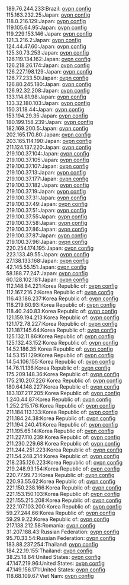 189.76.244.233:Brazil: [ovpn config](vpn/189_76_244_233.ovpn)  
115.163.232.25:Japan: [ovpn config](vpn/115_163_232_25.ovpn)  
118.0.216.129:Japan: [ovpn config](vpn/118_0_216_129.ovpn)  
119.105.64.95:Japan: [ovpn config](vpn/119_105_64_95.ovpn)  
119.229.153.146:Japan: [ovpn config](vpn/119_229_153_146.ovpn)  
121.3.216.2:Japan: [ovpn config](vpn/121_3_216_2.ovpn)  
124.44.47.60:Japan: [ovpn config](vpn/124_44_47_60.ovpn)  
125.30.73.253:Japan: [ovpn config](vpn/125_30_73_253.ovpn)  
126.119.134.162:Japan: [ovpn config](vpn/126_119_134_162.ovpn)  
126.218.26.174:Japan: [ovpn config](vpn/126_218_26_174.ovpn)  
126.227.198.129:Japan: [ovpn config](vpn/126_227_198_129.ovpn)  
126.77.233.50:Japan: [ovpn config](vpn/126_77_233_50.ovpn)  
126.80.245.180:Japan: [ovpn config](vpn/126_80_245_180.ovpn)  
126.92.32.208:Japan: [ovpn config](vpn/126_92_32_208.ovpn)  
133.114.81.98:Japan: [ovpn config](vpn/133_114_81_98.ovpn)  
133.32.180.103:Japan: [ovpn config](vpn/133_32_180_103.ovpn)  
150.31.18.44:Japan: [ovpn config](vpn/150_31_18_44.ovpn)  
153.194.29.35:Japan: [ovpn config](vpn/153_194_29_35.ovpn)  
180.199.158.239:Japan: [ovpn config](vpn/180_199_158_239.ovpn)  
182.169.200.5:Japan: [ovpn config](vpn/182_169_200_5.ovpn)  
202.165.170.80:Japan: [ovpn config](vpn/202_165_170_80.ovpn)  
203.165.114.190:Japan: [ovpn config](vpn/203_165_114_190.ovpn)  
211.124.137.220:Japan: [ovpn config](vpn/211_124_137_220.ovpn)  
219.100.37.104:Japan: [ovpn config](vpn/219_100_37_104.ovpn)  
219.100.37.105:Japan: [ovpn config](vpn/219_100_37_105.ovpn)  
219.100.37.107:Japan: [ovpn config](vpn/219_100_37_107.ovpn)  
219.100.37.13:Japan: [ovpn config](vpn/219_100_37_13.ovpn)  
219.100.37.177:Japan: [ovpn config](vpn/219_100_37_177.ovpn)  
219.100.37.182:Japan: [ovpn config](vpn/219_100_37_182.ovpn)  
219.100.37.19:Japan: [ovpn config](vpn/219_100_37_19.ovpn)  
219.100.37.31:Japan: [ovpn config](vpn/219_100_37_31.ovpn)  
219.100.37.49:Japan: [ovpn config](vpn/219_100_37_49.ovpn)  
219.100.37.51:Japan: [ovpn config](vpn/219_100_37_51.ovpn)  
219.100.37.55:Japan: [ovpn config](vpn/219_100_37_55.ovpn)  
219.100.37.58:Japan: [ovpn config](vpn/219_100_37_58.ovpn)  
219.100.37.86:Japan: [ovpn config](vpn/219_100_37_86.ovpn)  
219.100.37.87:Japan: [ovpn config](vpn/219_100_37_87.ovpn)  
219.100.37.96:Japan: [ovpn config](vpn/219_100_37_96.ovpn)  
220.254.174.195:Japan: [ovpn config](vpn/220_254_174_195.ovpn)  
223.133.49.55:Japan: [ovpn config](vpn/223_133_49_55.ovpn)  
27.138.133.168:Japan: [ovpn config](vpn/27_138_133_168.ovpn)  
42.145.55.151:Japan: [ovpn config](vpn/42_145_55_151.ovpn)  
58.188.77.247:Japan: [ovpn config](vpn/58_188_77_247.ovpn)  
60.128.102.181:Japan: [ovpn config](vpn/60_128_102_181.ovpn)  
112.148.84.221:Korea Republic of: [ovpn config](vpn/112_148_84_221.ovpn)  
112.167.216.2:Korea Republic of: [ovpn config](vpn/112_167_216_2.ovpn)  
116.43.186.237:Korea Republic of: [ovpn config](vpn/116_43_186_237.ovpn)  
118.219.60.93:Korea Republic of: [ovpn config](vpn/118_219_60_93.ovpn)  
118.40.240.83:Korea Republic of: [ovpn config](vpn/118_40_240_83.ovpn)  
121.159.194.213:Korea Republic of: [ovpn config](vpn/121_159_194_213.ovpn)  
121.172.78.227:Korea Republic of: [ovpn config](vpn/121_172_78_227.ovpn)  
121.187.145.64:Korea Republic of: [ovpn config](vpn/121_187_145_64.ovpn)  
125.132.11.86:Korea Republic of: [ovpn config](vpn/125_132_11_86.ovpn)  
125.132.43.152:Korea Republic of: [ovpn config](vpn/125_132_43_152.ovpn)  
14.52.186.35:Korea Republic of: [ovpn config](vpn/14_52_186_35.ovpn)  
14.53.151.129:Korea Republic of: [ovpn config](vpn/14_53_151_129.ovpn)  
14.54.106.155:Korea Republic of: [ovpn config](vpn/14_54_106_155.ovpn)  
14.76.11.136:Korea Republic of: [ovpn config](vpn/14_76_11_136.ovpn)  
175.209.148.36:Korea Republic of: [ovpn config](vpn/175_209_148_36.ovpn)  
175.210.207.226:Korea Republic of: [ovpn config](vpn/175_210_207_226.ovpn)  
180.64.148.227:Korea Republic of: [ovpn config](vpn/180_64_148_227.ovpn)  
183.107.217.205:Korea Republic of: [ovpn config](vpn/183_107_217_205.ovpn)  
1.240.44.87:Korea Republic of: [ovpn config](vpn/1_240_44_87.ovpn)  
1.252.215.176:Korea Republic of: [ovpn config](vpn/1_252_215_176.ovpn)  
211.184.113.133:Korea Republic of: [ovpn config](vpn/211_184_113_133.ovpn)  
211.184.24.38:Korea Republic of: [ovpn config](vpn/211_184_24_38.ovpn)  
211.194.240.41:Korea Republic of: [ovpn config](vpn/211_194_240_41.ovpn)  
211.195.65.14:Korea Republic of: [ovpn config](vpn/211_195_65_14.ovpn)  
211.227.110.239:Korea Republic of: [ovpn config](vpn/211_227_110_239.ovpn)  
211.230.229.68:Korea Republic of: [ovpn config](vpn/211_230_229_68.ovpn)  
211.244.251.223:Korea Republic of: [ovpn config](vpn/211_244_251_223.ovpn)  
211.54.248.214:Korea Republic of: [ovpn config](vpn/211_54_248_214.ovpn)  
218.235.126.223:Korea Republic of: [ovpn config](vpn/218_235_126_223.ovpn)  
219.248.93.154:Korea Republic of: [ovpn config](vpn/219_248_93_154.ovpn)  
220.77.99.73:Korea Republic of: [ovpn config](vpn/220_77_99_73.ovpn)  
220.93.55.62:Korea Republic of: [ovpn config](vpn/220_93_55_62.ovpn)  
221.150.238.166:Korea Republic of: [ovpn config](vpn/221_150_238_166.ovpn)  
221.153.150.103:Korea Republic of: [ovpn config](vpn/221_153_150_103.ovpn)  
221.155.215.208:Korea Republic of: [ovpn config](vpn/221_155_215_208.ovpn)  
222.107.103.200:Korea Republic of: [ovpn config](vpn/222_107_103_200.ovpn)  
59.27.244.66:Korea Republic of: [ovpn config](vpn/59_27_244_66.ovpn)  
59.29.9.22:Korea Republic of: [ovpn config](vpn/59_29_9_22.ovpn)  
217.138.212.58:Romania: [ovpn config](vpn/217_138_212_58.ovpn)  
31.207.188.43:Russian Federation: [ovpn config](vpn/31_207_188_43.ovpn)  
95.70.33.54:Russian Federation: [ovpn config](vpn/95_70_33_54.ovpn)  
183.88.237.254:Thailand: [ovpn config](vpn/183_88_237_254.ovpn)  
184.22.19.155:Thailand: [ovpn config](vpn/184_22_19_155.ovpn)  
38.25.18.64:United States: [ovpn config](vpn/38_25_18_64.ovpn)  
47.147.219.96:United States: [ovpn config](vpn/47_147_219_96.ovpn)  
47.149.156.171:United States: [ovpn config](vpn/47_149_156_171.ovpn)  
118.68.109.67:Viet Nam: [ovpn config](vpn/118_68_109_67.ovpn)  
